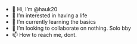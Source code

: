 - 👋 Hi, I’m @hauk20
- 👀 I’m interested in having a life
- 🌱 I’m currently learning the basics
- 💞️ I’m looking to collaborate on nothing. Solo bby
- 📫 How to reach me, dont.
